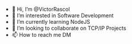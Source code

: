 - 👋 Hi, I’m @VictorRascol
- 👀 I’m interested in Software Development
- 🌱 I’m currently learning NodeJS
- 💞️ I’m looking to collaborate on TCP/IP Projects
- 📫 How to reach me DM

<!---
VictorRascol/VictorRascol is a ✨ special ✨ repository because its `README.md` (this file) appears on your GitHub profile.
You can click the Preview link to take a look at your changes.
--->
